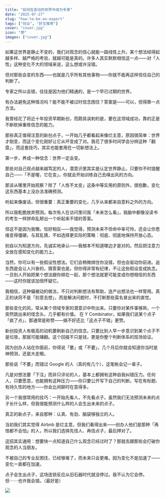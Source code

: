 ```yaml
---
title: "如何在变动的世界中成为专家"
date: "2025-07-27"
slug: "how-to-be-an-expert"
tags: ["创业", "好文推荐"]
cover: "cover.jpg"
icon: "😎"
images: ["cover.jpg"]
---
```

如果这世界是静止不变的，我们对观念的信心就能一路线性上升。某个想法经得起越多样、越严格的考验，就越可能是真的。许多人其实默默相信这一点——对「人性」这种变化不大的领域来说，这么想或许没错。



但对那些会变的东西——也就是几乎所有其他事物——你就不能再这样信任自己的判断了。



专家之所以会错，往往是因为他们精通的，是一个早已过期的世界。



有办法避免这种情况吗？能不能不被过时信念困住？答案是——可以，但得靠一点方法。



我曾经花了将近十年投资早期新创，而颇具讽刺的是，要在这领域成功，靠的正是不断砍掉重练信念的能力。



那些真正值得注意的新创点子，一开始几乎都看起来像烂主意，原因很简单：世界才刚变，而这个变化刚好让它从坏变成了对。我花了很多时间学会分辨这种「翻盘」，而这套技巧，其实也能套用在一切新想法上。



第一步，养成一种信念：世界一定会变。



那些对自己观点越来越笃定的人，潜意识里其实是认定世界静止。只要你不时提醒自己——「不是喔，它在变」，你就会开始训练自己去嗅出风的方向。



那该从哪里开始观察？除了「人性不太变」这条中等实用的原则外，很抱歉，变化这东西基本上没办法准确预测。



听起来像废话，但很重要：真正重要的变化，几乎从来都来自意料之外的方向。



所以我乾脆放弃预测。每次有人在访问里问我「未来怎么看」，我脑中都像没读书的考生一样拼命乱掰出一个听起来不错的答案。



但这不是因为我懒。恰好相反——我觉得，预测未来不但命中率可怜，还会让你思维变得僵硬。与其乱猜，不如选择更实际的策略：彻底、彻底地保持开放心态。



别自以为知道方向，先诚实地承认——我根本不知道哪边才是对的。然后把注意力全放在感知变化的能力上。



当然，你可以有一些假设性想法。它们会稍微绑住你没错，但也会驱动你前进。追东西是会让人兴奋的，猜答案也是。但你得非常有纪律，不让这些假设变成执念。
一旦别人开始把某个想法跟你绑在一起，那个想法就更可能变成你想相信的东西——这时你就该加倍怀疑它。



我相信，这种偏被动的做法，不只对判断想法有帮助，连产出想法也一样管用。真正的诀窍不是「刻意去想」，而是解决问题时，不打断那些莫名冒出来的直觉。



那些变化的风，常从某个领域专家的潜意识中吹出来。只要你对某件事够熟，一个突然跳出来的怪念头，几乎都有价值。
在 Y Combinator，如果我们说某个点子「疯了点」，那通常是称赞——搞不好还比「这点子不错」更赞。



新创投资人有极高的动机要刷新自己的信念。只要比别人早一步意识到某个点子不是垃圾，那就可能赚翻。这个回报不只是钱，更是你整个判断体系的现场验证。



因为创办人站在你面前，你得说「要」或「不要」，几个月后你就会知道你当时是神预测，还是大走眼。



那些说「不要」而错过 Google 的人（真的有几个），这笔帐会记一辈子。



凡是对想法要「下注」而非只评论的人，基本上都拥有这种自我纠错压力。任何人，只要愿意，也能拥有这种压力——你只要公开写下自己的判断。写在有标题、有持久性的地方——你会比闲聊时在意得多。



另一个我很常用的技巧：一开始先看人，不先看点子。虽然我们无法预测未来的点子长什么样，但我很能预测什么样的人会生出未来的点子。



真正的新点子，来自那种：认真、有劲、脑袋够独立的人。



当初我们其实觉得 Airbnb 是烂主意，但我们看得出来——创办人他们是那种「再怪都不会怕」的人，所以我们选择先信人、再信点子，最后押对了。



这招其实通用：想要快一点知道自己什么观念已经过时了？那就去跟那些会打破你观念的人当朋友。



不被自己的专业反困住，已经够难了，而未来只会更难。因为变化不是加速了——变化一直都在加速。



点子会生出点子，这场连锁反应从旧石器时代就没停过。我不认为它会停。
但⋯⋯也许我会错。（最好是）




![](https://prod-files-secure.s3.us-west-2.amazonaws.com/112d0858-5090-4d34-a606-b75eb8d65fd2/46476355-9cf3-4e99-9b7a-3531bc426380/1000202064.png?X-Amz-Algorithm=AWS4-HMAC-SHA256&X-Amz-Content-Sha256=UNSIGNED-PAYLOAD&X-Amz-Credential=ASIAZI2LB466ZWTTXUIF%2F20251001%2Fus-west-2%2Fs3%2Faws4_request&X-Amz-Date=20251001T134159Z&X-Amz-Expires=3600&X-Amz-Security-Token=IQoJb3JpZ2luX2VjEH0aCXVzLXdlc3QtMiJHMEUCIAxhmHlJzNtkS9gplSL%2BAY82UK1QfWuNDcP33yWpDHwQAiEAlnwTUjJFypk3q5lbZJMTLKly%2FKujTrJoqbaOFtqn4rcq%2FwMIFhAAGgw2Mzc0MjMxODM4MDUiDPOwPv4Pw944pba61SrcA1ZAjYW83RbvZRXbll%2B1KDehKZGc%2B2bit%2FWVytrq%2B9f8kjmODem9xwPfqBnbBH1%2BxVWDbdQ1WcND7NqKxIIYfhU3qKBRKyJKWmBxzkIIG812v3RLNrVeP9DZwvnrw9ACKDSFD51DoOsZh6WsPiEHFUYUIFCXQEwPuJayeXMat4IaqvHxWxgsAgtac%2FskIQ2YBlAyOQbEx5PEFEoQbVysjTMkm2oh9PFp6piSA0rhkECpSvBV9BvA2EAcIqjG6gL26k6Tq7ZXeffBy0sksklsiWefj4Aj5PPzXW9miOOopSelwKFD2Gr9lWj76mVVYH1KhIGj%2BoBlUD%2F6K7rf7PD4lV3VY%2F12HY%2BXqmy8UBqO18PirdUzqAGcdi1CG83MOzAwisWNXEKKCWMiPVWPlcko7YmdzHIm72uW4lxibSjrgo5bCndyG6ZYRgGeGh3tkbh31UhuCN4lbJLps62xB1FPW2Ip0LpMX1EMrxqBH7hk97QG3wYECXQ8O4RfJFy5%2BrsCglL4qld%2BIojozsd%2BOTuvRreqR8Zoz2%2BnYSTLa%2Fo7OSmHmiuU0FFj%2FOXhC37VM%2FR464iY9y0bs4qe%2FW5KVJzVvmh1utV8w%2FJOMwvh1ZcHOEq7OLKfHaDPJ9m14ssVMIa99MYGOqUB1zUjTRpAS0KwkJd3KTqb66ZmlThGmlq9J%2F77h18JC1DAPeu1OylCF5ZJkzBL%2FnMldoixvMVazbisPfGci4dbYs3v7GghEe%2FkWRydnB3t31MIOKLy39iW6nndzcn2ntKIlO2SPfFvVy5xqF%2BqGO7GvYgTg6xGAKwmh1%2BCAXUoWebAJiJB8IFlPZhBjl3mTO2b8WljtVkmdGHwwuMk1%2F0W7xNPOYVz&X-Amz-Signature=2c027754f44051f2851dd53848ca29e5ffb064c61427eef0f983b1188d165d6b&X-Amz-SignedHeaders=host&x-amz-checksum-mode=ENABLED&x-id=GetObject)

